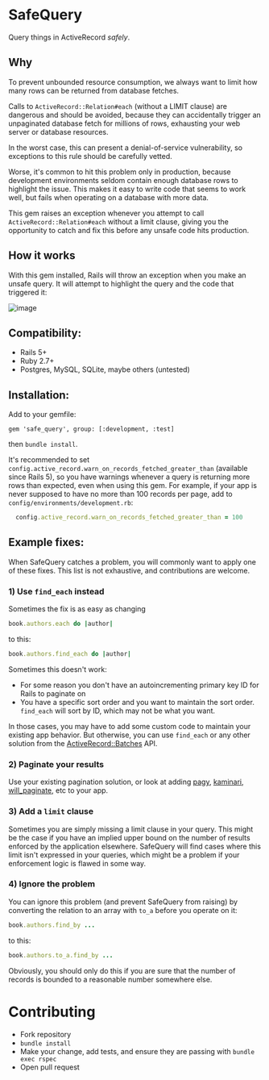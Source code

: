 # SafeQuery

Query things in ActiveRecord _safely_.

## Why

To prevent unbounded resource consumption, we always want to limit how many rows can be returned from database fetches.

Calls to `ActiveRecord::Relation#each` (without a LIMIT clause) are dangerous and should be avoided, because they can accidentally trigger an 
unpaginated database fetch for millions of rows, exhausting your web server or database resources. 

In the worst case, this can present a denial-of-service vulnerability, so exceptions to this rule should be carefully vetted. 

Worse, it's common to hit this problem only in production, because development environments seldom contain enough database rows to highlight the issue. 
This makes it easy to write code that seems to work well, but fails when operating on a database with more data.

This gem raises an exception whenever you attempt to call `ActiveRecord::Relation#each` without a limit clause, giving you the opportunity to catch and fix 
this before any unsafe code hits production.

## How it works

With this gem installed, Rails will throw an exception when you make an unsafe query. It will attempt to highlight the query and the code that triggered it:

![image](https://user-images.githubusercontent.com/222655/227005861-a9ab39cc-dfa9-4adc-8c30-e71bd2b73fb9.png)

## Compatibility:

- Rails 5+
- Ruby 2.7+
- Postgres, MySQL, SQLite, maybe others (untested)

## Installation:

Add to your gemfile:

```
gem 'safe_query', group: [:development, :test]
```

then `bundle install`.

It's recommended to set `config.active_record.warn_on_records_fetched_greater_than` (available since Rails 5), so you have warnings 
whenever a query is returning more rows than expected, even when using this gem. 
For example, if your app is never supposed to have no more than 100 records per page, add to `config/environments/development.rb`:

```ruby
  config.active_record.warn_on_records_fetched_greater_than = 100
```

## Example fixes:

When SafeQuery catches a problem, you will commonly want to apply one of these fixes. This list is not exhaustive, and contributions are welcome.

### 1) Use `find_each` instead

Sometimes the fix is as easy as changing

```ruby
book.authors.each do |author|
```

to this:

```ruby
book.authors.find_each do |author|
```

Sometimes this doesn't work:
- For some reason you don't have an autoincrementing primary key ID for Rails to paginate on
- You have a specific sort order and you want to maintain the sort order. `find_each` will sort by ID, which may not be what you want.

In those cases, you may have to add some custom code to maintain your existing app behavior. But otherwise, you can 
use `find_each` or any other solution from the [ActiveRecord::Batches](https://api.rubyonrails.org/classes/ActiveRecord/Batches.html) API.

### 2) Paginate your results

Use your existing pagination solution, or look at adding [pagy](https://github.com/ddnexus/pagy), [kaminari](https://github.com/kaminari/kaminari), 
[will_paginate](https://github.com/mislav/will_paginate), etc to your app.

### 3) Add a `limit` clause

Sometimes you are simply missing a limit clause in your query. This might be the case if you have an implied 
upper bound on the number of results enforced by the application elsewhere. SafeQuery will find cases where this limit isn't expressed in your queries, 
which might be a problem if your enforcement logic is flawed in some way.

### 4) Ignore the problem

You can ignore this problem (and prevent SafeQuery from raising) by converting the relation to an array with `to_a` before you operate on it:

```ruby
book.authors.find_by ...
```

to this:

```ruby
book.authors.to_a.find_by ...
```

Obviously, you should only do this if you are sure that the number of records is bounded to a reasonable number somewhere else.

# Contributing

- Fork repository
- `bundle install`
- Make your change, add tests, and ensure they are passing with `bundle exec rspec`
- Open pull request
